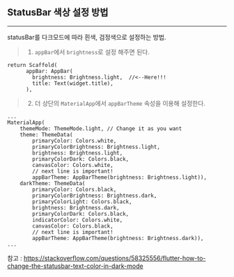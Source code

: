 ## StatusBar 색상 설정 방법

---

statusBar를 다크모드에 따라 흰색, 검정색으로 설정하는 방법.

> 1. `appBar`에서 `brightness`로 설정 해주면 된다.

```
return Scaffold(
      appBar: AppBar(
        brightness: Brightness.light,  //<--Here!!!
        title: Text(widget.title),
      ),
```


> 2. 더 상단의 `MaterialApp`에서 `appBarTheme` 속성을 이용해 설정한다.

```
...
MaterialApp(
    themeMode: ThemeMode.light, // Change it as you want
    theme: ThemeData(
        primaryColor: Colors.white,
        primaryColorBrightness: Brightness.light,
        brightness: Brightness.light,
        primaryColorDark: Colors.black,
        canvasColor: Colors.white,
        // next line is important!
        appBarTheme: AppBarTheme(brightness: Brightness.light)),
    darkTheme: ThemeData(
        primaryColor: Colors.black,
        primaryColorBrightness: Brightness.dark,
        primaryColorLight: Colors.black,
        brightness: Brightness.dark,
        primaryColorDark: Colors.black,      
        indicatorColor: Colors.white,
        canvasColor: Colors.black,
        // next line is important!
        appBarTheme: AppBarTheme(brightness: Brightness.dark)),
...
```

참고 : 
https://stackoverflow.com/questions/58325556/flutter-how-to-change-the-statusbar-text-color-in-dark-mode